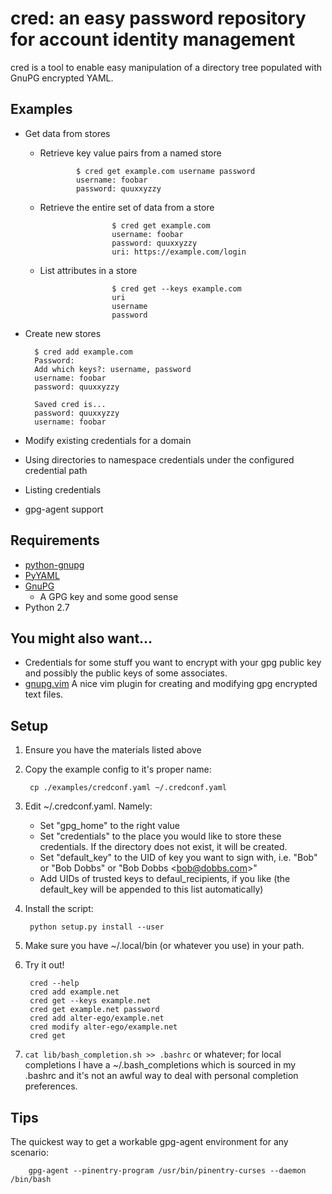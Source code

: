 cred: an easy password repository for account identity management
=========================================================

cred is a tool to enable easy manipulation of a directory tree populated 
with GnuPG encrypted YAML.

Examples
--------
- Get data from stores
  - Retrieve key value pairs from a named store
                
                $ cred get example.com username password
                username: foobar
                password: quuxxyzzy

  - Retrieve the entire set of data from a store
                        
                        $ cred get example.com
                        username: foobar
                        password: quuxxyzzy
                        uri: https://example.com/login

  - List attributes in a store
                        
                        $ cred get --keys example.com
                        uri
                        username
                        password

- Create new stores
                        
        $ cred add example.com
        Password:
        Add which keys?: username, password
        username: foobar
        password: quuxxyzzy
        
        Saved cred is...
        password: quuxxyzzy
        username: foobar

- Modify existing credentials for a domain
- Using directories to namespace credentials under the configured credential path
- Listing credentials
- gpg-agent support

Requirements
------------
- [python-gnupg][1]
- [PyYAML][2]
- [GnuPG][3]
  - A GPG key and some good sense
- Python 2.7

You might also want...
-----------
- Credentials for some stuff you want to encrypt with your gpg public key and possibly the public keys of some associates.
- [gnupg.vim][4] A nice vim plugin for creating and modifying gpg encrypted text files.

Setup
-----
1. Ensure you have the materials listed above 
1. Copy the example config to it's proper name:
        
        cp ./examples/credconf.yaml ~/.credconf.yaml 
2. Edit ~/.credconf.yaml. Namely:
    - Set "gpg\_home" to the right value
    - Set "credentials" to the place you would like to store these credentials. If the directory does not exist, it will be created.
    - Set "default\_key" to the UID of key you want to sign with, i.e. "Bob" or "Bob Dobbs" or "Bob Dobbs \<bob@dobbs.com\>"
    - Add UIDs of trusted keys to defaul\_recipients, if you like (the default\_key will be appended to this list automatically)
3. Install the script:
        
        python setup.py install --user
4. Make sure you have ~/.local/bin (or whatever you use) in your path.
4. Try it out!
        
        cred --help
        cred add example.net
        cred get --keys example.net
        cred get example.net password
        cred add alter-ego/example.net
        cred modify alter-ego/example.net
        cred get
6. `cat lib/bash_completion.sh >> .bashrc` or whatever; for local completions I have a ~/.bash\_completions which is sourced in my .bashrc and it's not an awful way to deal with personal completion preferences.

Tips
----
The quickest way to get a workable gpg-agent environment for any scenario:
        
        gpg-agent --pinentry-program /usr/bin/pinentry-curses --daemon /bin/bash

[1]: http://pypi.python.org/pypi/python-gnupg   "python-gnupg"
[2]: http://pypi.python.org/pypi/PyYAML         "PyYAML"
[3]: http://www.gnupg.org/                      "GnuPG"
[4]: http://www.vim.org/scripts/script.php?script_id=3645   "gnupg.vim"
